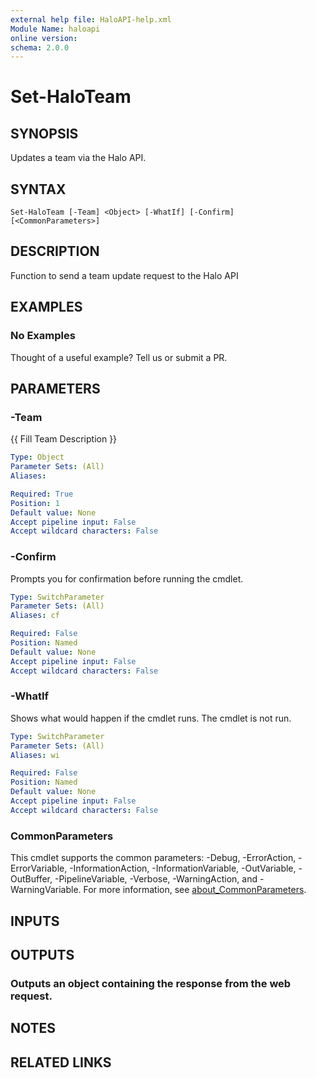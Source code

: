 ```yaml
---
external help file: HaloAPI-help.xml
Module Name: haloapi
online version:
schema: 2.0.0
---
```


# Set-HaloTeam

## SYNOPSIS
Updates a team via the Halo API.

## SYNTAX

```
Set-HaloTeam [-Team] <Object> [-WhatIf] [-Confirm] [<CommonParameters>]
```

## DESCRIPTION
Function to send a team update request to the Halo API

## EXAMPLES

### No Examples

Thought of a useful example? Tell us or submit a PR.

## PARAMETERS

### -Team
{{ Fill Team Description }}

```yaml
Type: Object
Parameter Sets: (All)
Aliases:

Required: True
Position: 1
Default value: None
Accept pipeline input: False
Accept wildcard characters: False
```

### -Confirm
Prompts you for confirmation before running the cmdlet.

```yaml
Type: SwitchParameter
Parameter Sets: (All)
Aliases: cf

Required: False
Position: Named
Default value: None
Accept pipeline input: False
Accept wildcard characters: False
```

### -WhatIf
Shows what would happen if the cmdlet runs. The cmdlet is not run.

```yaml
Type: SwitchParameter
Parameter Sets: (All)
Aliases: wi

Required: False
Position: Named
Default value: None
Accept pipeline input: False
Accept wildcard characters: False
```

### CommonParameters
This cmdlet supports the common parameters: -Debug, -ErrorAction, -ErrorVariable, -InformationAction, -InformationVariable, -OutVariable, -OutBuffer, -PipelineVariable, -Verbose, -WarningAction, and -WarningVariable. For more information, see [about_CommonParameters](http://go.microsoft.com/fwlink/?LinkID=113216).

## INPUTS

## OUTPUTS

### Outputs an object containing the response from the web request.
## NOTES

## RELATED LINKS
